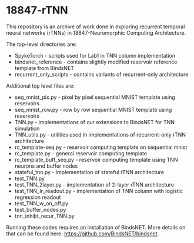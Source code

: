 # 18847-rTNN
This repository is an archive of work done in exploring recurrent temporal neural networks (rTNNs) in 18847-Neuromorphic Computing Architecture.

The top-level directories are:
* SpykeTorch - scripts used for Lab1 in TNN column implementation
* bindsnet_reference - contains slightly modified reservoir reference template from BindsNET
* recurrent_only_scripts - contains variants of recurrent-only architecture

Additional top level files are:
* seq_mnist_pix.py - pixel by pixel sequential MNIST template using reservoirs
* seq_mnist_row.py - row by row sequential MNIST template using reservoirs
* TNN.py - implementations of our extensions to BindsNET for TNN simulation
* TNN_utils.py - utilities used in implementations of recurrent-only rTNN architecture
* rc_template-seq.py - reservoir computing template on sequential mnist
* rc_template.py - general reservoir computing template
* rc_template_buff_seq.py - reservoir computing template using TNN neurons and buffer nodes
* stateful_tnn.py - implementation of stateful rTNN architecture
* test_TNN.py
* test_TNN_2layer.py - implementation of 2-layer rTNN architecture
* test_TNN_lr_readout.py - implementation of TNN column with logistic regression readout
* test_TNN_w_on_off.py
* test_buffer_nodes.py
* tnn_inhibt_recur_TNN.py

Running these codes requires an installation of BindsNET. More details on that can be found here: <https://github.com/BindsNET/bindsnet>.
